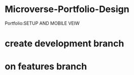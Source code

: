 # Microverse-Portfolio-Design
Portfolio:SETUP AND MOBILE VEIW
# create development branch
# on features branch